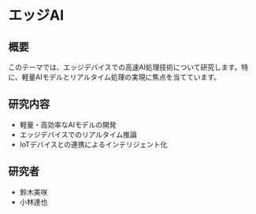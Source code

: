 # エッジAI

## 概要

このテーマでは、エッジデバイスでの高速AI処理技術について研究します。特に、軽量AIモデルとリアルタイム処理の実現に焦点を当てています。

## 研究内容

- 軽量・高効率なAIモデルの開発
- エッジデバイスでのリアルタイム推論
- IoTデバイスとの連携によるインテリジェント化

## 研究者

- 鈴木美咲
- 小林達也
